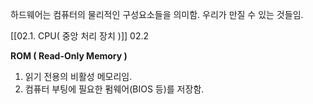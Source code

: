 하드웨어는 컴퓨터의 물리적인 구성요소들을 의미함.
우리가 만질 수 있는 것들임.

[[02.1. CPU( 중앙 처리 장치 )]]
02.2


**ROM ( Read-Only Memory )**
1. 읽기 전용의 비활성 메모리임.
2. 컴퓨터 부팅에 필요한 펌웨어(BIOS 등)를 저장함.

